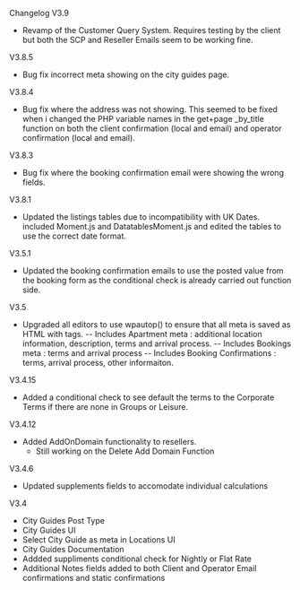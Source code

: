 Changelog
V3.9
- Revamp of the Customer Query System. Requires testing by the client but both the SCP and Reseller Emails seem to be working fine. 

V3.8.5
- Bug fix incorrect meta showing on the city guides page. 

V3.8.4
- Bug fix where the address was not showing. This seemed to be fixed when i changed the PHP variable names in the get+page _by_title function on both the client confirmation (local and email) and operator confirmation (local and email). 

V3.8.3
- Bug fix where the booking confirmation email were showing the wrong fields. 

V3.8.1 
- Updated the listings tables due to incompatibility with UK Dates. included Moment.js and DatatablesMoment.js and edited the tables to use the correct date format. 

V3.5.1
- Updated the booking confirmation emails to use the posted value from the booking form as the conditional check is already carried out function side. 

V3.5
- Upgraded all editors to use wpautop() to ensure that all meta is saved as HTML with tags.
-- Includes Apartment meta : additional location information, description, terms and arrival process.
-- Includes Bookings meta : terms and arrival process
-- Includes Booking Confirmations : terms, arrival process, other informaiton.

V3.4.15
- Added a conditional check to see default the terms to the Corporate Terms if there are none in Groups or Leisure. 

V3.4.12
- Added AddOnDomain functionality to resellers.
	- Still working on the Delete Add Domain Function

V3.4.6
- Updated supplements fields to accomodate individual calculations

V3.4
- City Guides Post Type
- City Guides UI
- Select City Guide as meta in Locations UI
- City Guides Documentation
- Addded suppliments conditional check for Nightly or Flat Rate
- Additional Notes fields added to both Client and Operator Email confirmations and static confirmations
